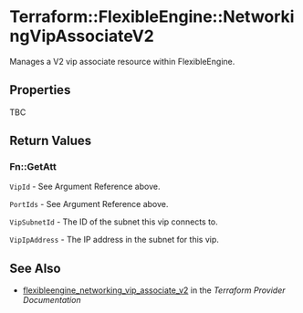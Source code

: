 # Terraform::FlexibleEngine::NetworkingVipAssociateV2

Manages a V2 vip associate resource within FlexibleEngine.

## Properties

TBC

## Return Values

### Fn::GetAtt

`VipId` - See Argument Reference above.

`PortIds` - See Argument Reference above.

`VipSubnetId` - The ID of the subnet this vip connects to.

`VipIpAddress` - The IP address in the subnet for this vip.

## See Also

* [flexibleengine_networking_vip_associate_v2](https://www.terraform.io/docs/providers/flexibleengine/r/networking_vip_associate_v2.html) in the _Terraform Provider Documentation_